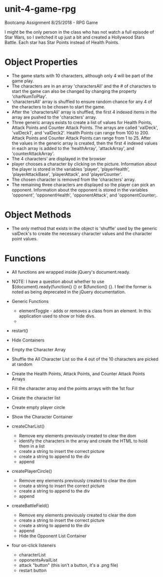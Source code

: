 # unit-4-game-rpg
Bootcamp Assignment 8/25/2018 - RPG Game

I might be the only person in the class who has not watch a full episode of Star Wars, so I switched it up just a bit and created a Hollywood Stars Battle.
Each star has Star Points instead of Health Points.

# Object Properties
* The game starts with 10 characters, although only 4 will be part of the game play.
* The characters are in an array 'charactersAll' and the # of characters to start the game can also be changed by changing the property 'charNumToPlay'.
* 'charactersAll' array is shuffled to ensure random chance for any 4 of the characters to be chosen to start the game.
* After the 'charactersAll' array is shuffled, the first 4 indexed items in the array are pushed to the 'characters' array.
* Three generic arrays exists to create a list of values for Health Points, Attack Points and Counter Attack Points.  The arrays are called 'valDeck', 'valDeck1', and 'valDeck2'.  Health Points can range from 100 to 200.  Attack Points and Counter Attack Points can range from 1 to 25.  After the values in the generic array is created, then the first 4 indexed values in each array is added to the 'healthArray', 'attackArray', and 'counterAttackArray'. 
* The 4 characters' are displayed in the browser
* player chooses a character by clicking on the picture.  Information about the player is stored in the variables 'player', 'playerHealth', 'playerAttackBase', 'playerAttack', and 'playerCounter'.
* The chosen character is removed from the 'characters' array.
* The remaining three characters are displayed so the player can pick an opponent.  Information about the opponent is stored in the variables 'opponent', 'opponentHealth', 'opponentAttack', and 'opponentCounter;.

# Object Methods
* The only method that exists in the object is 'shuffle' used by the generic valDeck's to create the necessary character values and the character point values.

# Functions
* All functions are wrapped inside jQuery's document.ready.
* NOTE:  I have a question about whether to use $(document).ready(function() {} or $(function() {}.  I feel the former is noted as being deprecated in the jQuery documentation.  
* Generic Functions
  * elementToggle - adds or removes a class from an element.  In this application used to show or hide divs.
  * 

* restart()
 * Hide Containers
 * Empty the Character Array
 * Shuffle the All Character List so the 4 out of the 10 characters are picked at random
 * Create the Health Points, Attack Points, and Counter Attack Points Arrays
 * Fill the character array and the points arrays with the 1st four 
 * Create the character list
 * Create empty player circle
 * Show the Character Container

* createCharList()
  * Remove eny elements previously created to clear the dom
  * identify the characters in the array and create the HTML to hold them in a list
  * create a string to insert the correct picture
  * create a string to append to the div
  * append

* createPlayerCircle()
  * Remove eny elements previously created to clear the dom
  * create a string to insert the correct picture
  * create a string to append to the div
  * append

* createBattleField()
  * Remove eny elements previously created to clear the dom
  * create a string to insert the correct picture
  * create a string to append to the div
  * append
  * Hide the Opponent List Container

* four on-click listeners
  * characterList
  * opponentsAvailList
  * attack "button" (this isn't a button, it's a .png file)
  * restart button




